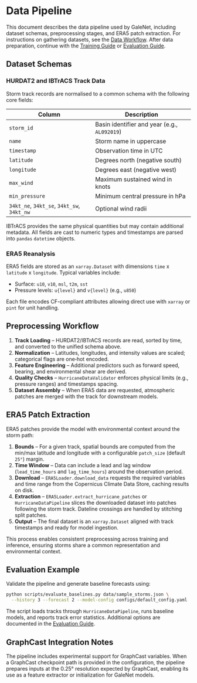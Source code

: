 # Data Pipeline

This document describes the data pipeline used by GaleNet, including dataset schemas, preprocessing stages, and ERA5 patch extraction. For instructions on gathering datasets, see the [Data Workflow](data_workflow.md). After data preparation, continue with the [Training Guide](training.md) or [Evaluation Guide](evaluation.md).

## Dataset Schemas

### HURDAT2 and IBTrACS Track Data

Storm track records are normalised to a common schema with the following core fields:

| Column | Description |
|--------|-------------|
| `storm_id` | Basin identifier and year (e.g., `AL092019`) |
| `name` | Storm name in uppercase |
| `timestamp` | Observation time in UTC |
| `latitude` | Degrees north (negative south) |
| `longitude` | Degrees east (negative west) |
| `max_wind` | Maximum sustained wind in knots |
| `min_pressure` | Minimum central pressure in hPa |
| `34kt_ne`, `34kt_se`, `34kt_sw`, `34kt_nw` | Optional wind radii |

IBTrACS provides the same physical quantities but may contain additional metadata. All fields are cast to numeric types and timestamps are parsed into ``pandas`` ``datetime`` objects.

### ERA5 Reanalysis

ERA5 fields are stored as an ``xarray.Dataset`` with dimensions ``time`` x ``latitude`` x ``longitude``. Typical variables include:

- Surface: `u10`, `v10`, `msl`, `t2m`, `sst`
- Pressure levels: `u{level}` and `v{level}` (e.g., `u850`)

Each file encodes CF-compliant attributes allowing direct use with `xarray` or `pint` for unit handling.

## Preprocessing Workflow

1. **Track Loading** – HURDAT2/IBTrACS records are read, sorted by time, and converted to the unified schema above.
2. **Normalization** – Latitudes, longitudes, and intensity values are scaled; categorical flags are one‑hot encoded.
3. **Feature Engineering** – Additional predictors such as forward speed, bearing, and environmental shear are derived.
4. **Quality Checks** – ``HurricaneDataValidator`` enforces physical limits (e.g., pressure ranges) and timestamps spacing.
5. **Dataset Assembly** – When ERA5 data are requested, atmospheric patches are merged with the track for downstream models.

## ERA5 Patch Extraction

ERA5 patches provide the model with environmental context around the storm path:

1. **Bounds** – For a given track, spatial bounds are computed from the min/max latitude and longitude with a configurable ``patch_size`` (default ``25°``) margin.
2. **Time Window** – Data can include a lead and lag window (``lead_time_hours`` and ``lag_time_hours``) around the observation period.
3. **Download** – ``ERA5Loader.download_data`` requests the required variables and time range from the Copernicus Climate Data Store, caching results on disk.
4. **Extraction** – ``ERA5Loader.extract_hurricane_patches`` or ``HurricaneDataPipeline`` slices the downloaded dataset into patches following the storm track. Dateline crossings are handled by stitching split patches.
5. **Output** – The final dataset is an ``xarray.Dataset`` aligned with track timestamps and ready for model ingestion.

This process enables consistent preprocessing across training and inference, ensuring storms share a common representation and environmental context.

## Evaluation Example

Validate the pipeline and generate baseline forecasts using:

```bash
python scripts/evaluate_baselines.py data/sample_storms.json \
  --history 3 --forecast 2 --model-config configs/default_config.yaml
```

The script loads tracks through `HurricaneDataPipeline`, runs baseline models,
and reports track error statistics. Additional options are documented in the
[Evaluation Guide](evaluation.md).

## GraphCast Integration Notes

The pipeline includes experimental support for GraphCast variables. When a
GraphCast checkpoint path is provided in the configuration, the pipeline
prepares inputs at the 0.25° resolution expected by GraphCast, enabling its use
as a feature extractor or initialization for GaleNet models.


